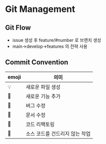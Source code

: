 
  
#  Git Management
  
  ##  Git Flow
  - issue 생성 후 feature/#number 로 브랜치 생성
  - main->develop->features 의 전략 사용

## Commit Convention
  | emoji | 의미                      |
  |--------|--------------------|
  | :bulb:  | 새로운 파일 생성     |
  | :hammer:  | 새로운 기능 추가     |
  | :bug:  | 버그 수정   |
  | :memo:  | 문서 수정   |
  | :poop:  | 코드 리팩토링 |
  | :speech_balloon:  | 소스 코드를 건드리지 않는 작업 |
  
